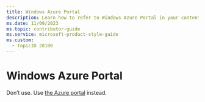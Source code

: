 ```yaml
---
title: Windows Azure Portal
description: Learn how to refer to Windows Azure Portal in your content.
ms.date: 11/09/2023
ms.topic: contributor-guide
ms.service: microsoft-product-style-guide
ms.custom:
  - TopicID 28100
---
```



# Windows Azure Portal

Don’t use. Use [the Azure portal](~\a_z_names_terms\p\portal.md) instead.